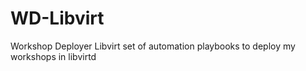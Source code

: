 # WD-Libvirt
Workshop Deployer Libvirt  set of automation playbooks to deploy my workshops in libvirtd
